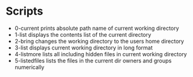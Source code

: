 # Scripts
* 0-current prints absolute path name of current working directory
* 1-list displays the contents list of the current directory
* 2-bring changes the working directory to the users home directory
* 3-list displays current working directory in long format
* 4-listmore lists all including hidden files in current working directory
* 5-listedfiles lists the files in the current dir owners and groups numerically
